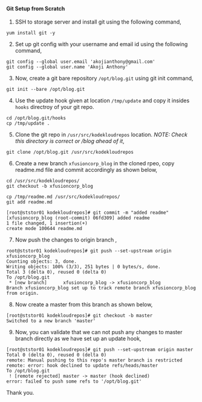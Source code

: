 #### Git Setup from Scratch

1. SSH to storage server and install git using the following command,

```
yum install git -y
```

2. Set up git config with your username and email id using the following command,

```
git config --global user.email 'akojianthony@gmail.com'
git config --global user.name 'Akoji Anthony'
```

3. Now, create a git bare repository `/opt/blog.git` using git init command,

```
git init --bare /opt/blog.git
```

4. Use the update hook given at location `/tmp/update` and copy it insides `hooks` directroy of your git repo.

```
cd /opt/blog.git/hooks
cp /tmp/update .
```

5. Clone the git repo in `/usr/src/kodekloudrepos` location. *NOTE: Check this directory is correct or /blog ahead of it*,

```
git clone /opt/blog.git /usr/src/kodekloudrepos
```

6. Create a new branch `xfusioncorp_blog` in the cloned rpeo, copy readme.md file and commit accordingly as shown below,

```
cd /usr/src/kodekloudrepos/
git checkout -b xfusioncorp_blog

cp /tmp/readme.md /usr/src/kodekloudrepos/
git add readme.md

[root@ststor01 kodekloudrepos]# git commit -m "added readme"
[xfusioncorp_blog (root-commit) 06fd309] added readme
1 file changed, 1 insertion(+)
create mode 100644 readme.md
```

7. Now push the changes to origin branch ,

```
root@ststor01 kodekloudrepos]# git push --set-upstream origin  xfusioncorp_blog
Counting objects: 3, done.
Writing objects: 100% (3/3), 251 bytes | 0 bytes/s, done.
Total 3 (delta 0), reused 0 (delta 0)
To /opt/blog.git
 * [new branch]      xfusioncorp_blog -> xfusioncorp_blog
Branch xfusioncorp_blog set up to track remote branch xfusioncorp_blog from origin.
```

8. Now create a master from this branch as shown below,

```
[root@ststor01 kodekloudrepos]# git checkout -b master
Switched to a new branch 'master'
```

9. Now, you can validate that we can not push any changes to master branch directly as we have set up an update hook,

```
[root@ststor01 kodekloudrepos]# git push --set-upstream origin master
Total 0 (delta 0), reused 0 (delta 0)
remote: Manual pushing to this repo's master branch is restricted
remote: error: hook declined to update refs/heads/master
To /opt/blog.git
 ! [remote rejected] master -> master (hook declined)
error: failed to push some refs to '/opt/blog.git'
```

Thank you.
